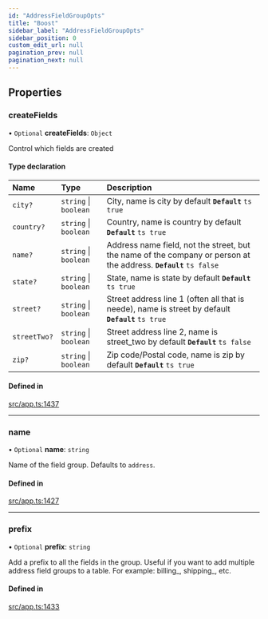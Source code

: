 ```yaml
---
id: "AddressFieldGroupOpts"
title: "Boost"
sidebar_label: "AddressFieldGroupOpts"
sidebar_position: 0
custom_edit_url: null
pagination_prev: null
pagination_next: null
---
```


## Properties

### createFields

• `Optional` **createFields**: `Object`

Control which fields are created

#### Type declaration

| Name | Type | Description |
| :------ | :------ | :------ |
| `city?` | `string` \| `boolean` | City, name is city by default **`Default`** ```ts true ``` |
| `country?` | `string` \| `boolean` | Country, name is country by default **`Default`** ```ts true ``` |
| `name?` | `string` \| `boolean` | Address name field, not the street, but the name of the company or person at the address. **`Default`** ```ts false ``` |
| `state?` | `string` \| `boolean` | State, name is state by default **`Default`** ```ts true ``` |
| `street?` | `string` \| `boolean` | Street address line 1 (often all that is neede), name is street by default **`Default`** ```ts true ``` |
| `streetTwo?` | `string` \| `boolean` | Street address line 2, name is street_two by default **`Default`** ```ts false ``` |
| `zip?` | `string` \| `boolean` | Zip code/Postal code, name is zip by default **`Default`** ```ts true ``` |

#### Defined in

[src/app.ts:1437](https://github.com/yolmio/boost/blob/b239488/src/app.ts#L1437)

___

### name

• `Optional` **name**: `string`

Name of the field group. Defaults to `address`.

#### Defined in

[src/app.ts:1427](https://github.com/yolmio/boost/blob/b239488/src/app.ts#L1427)

___

### prefix

• `Optional` **prefix**: `string`

Add a prefix to all the fields in the group.
Useful if you want to add multiple address field groups to a table.
For example: billing_, shipping_, etc.

#### Defined in

[src/app.ts:1433](https://github.com/yolmio/boost/blob/b239488/src/app.ts#L1433)
